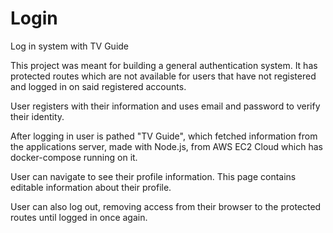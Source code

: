# Login

Log in system with TV Guide

This project was meant for building a general authentication system. It has protected routes which are not available for users that have not registered and logged in on said registered accounts.

User registers with their information and uses email and password to verify their identity.

After logging in user is pathed "TV Guide", which fetched information from the applications server, made with Node.js, from AWS EC2 Cloud which has docker-compose running on it.

User can navigate to see their profile information. This page contains editable information about their profile.

User can also log out, removing access from their browser to the protected routes until logged in once again.
